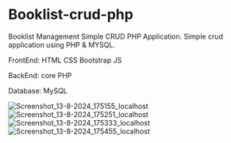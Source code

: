 # Booklist-crud-php
Booklist Management Simple CRUD PHP Application. Simple crud application using PHP & MYSQL.

FrontEnd:
HTML
CSS
Bootstrap
JS

BackEnd:
core PHP

Database:
MySQL


![Screenshot_13-8-2024_175155_localhost](https://github.com/user-attachments/assets/4b8f87c2-913a-4f60-af0c-d09a2a21df31)
![Screenshot_13-8-2024_175251_localhost](https://github.com/user-attachments/assets/0d6ac014-c31f-4d8a-8d2e-b6c54ba4bae2)
![Screenshot_13-8-2024_175333_localhost](https://github.com/user-attachments/assets/6100c68b-8b4a-4251-8ea0-4a45fcc13688)
![Screenshot_13-8-2024_175455_localhost](https://github.com/user-attachments/assets/9ccb5315-0ee1-4ab6-b6cf-e1d3e05e1c17)
